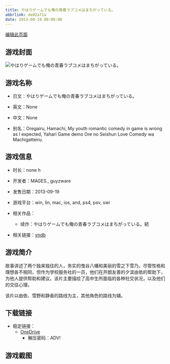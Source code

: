 ```yaml
---
title: やはりゲームでも俺の青春ラブコメはまちがっている。
abbrlink: de02a71a
date: 2013-09-19 00:00:00
---
```

[编辑此页面](https://github.com/ACG-3/ADV3-source/blob/main/source/_posts/games/%E3%82%84%E3%81%AF%E3%82%8A%E3%82%B2%E3%83%BC%E3%83%A0%E3%81%A7%E3%82%82%E4%BF%BA%E3%81%AE%E9%9D%92%E6%98%A5%E3%83%A9%E3%83%96%E3%82%B3%E3%83%A1%E3%81%AF%E3%81%BE%E3%81%A1%E3%81%8C%E3%81%A3%E3%81%A6%E3%81%84%E3%82%8B%E3%80%82.md)

## 游戏封面

![やはりゲームでも俺の青春ラブコメはまちがっている。](https://pan.timero.xyz/d/onedrive/img_lib_001/%E3%82%84%E3%81%AF%E3%82%8A%E3%82%B2%E3%83%BC%E3%83%A0%E3%81%A7%E3%82%82%E4%BF%BA%E3%81%AE%E9%9D%92%E6%98%A5%E3%83%A9%E3%83%96%E3%82%B3%E3%83%A1%E3%81%AF%E3%81%BE%E3%81%A1%E3%81%8C%E3%81%A3%E3%81%A6%E3%81%84%E3%82%8B%E3%80%82_cover.avif)


## 游戏名称

- 日文：やはりゲームでも俺の青春ラブコメはまちがっている。
- 英文：None
- 中文：None

- 别名：Oregairu, Hamachi, My youth romantic comedy in game is wrong as I expected, Yahari Game demo Ore no Seishun Love Comedy wa Machigatteiru.


## 游戏信息

- 时长：none h
- 开发者：MAGES., guyzware
- 发售日期：2013-09-19
- 游戏平台：win, lin, mac, ios, and, ps4, psv, swi
- 相关作品：
   - 续作：やはりゲームでも俺の青春ラブコメはまちがっている。続

- 相关链接：[vndb](https://vndb.org/v12630)


## 游戏简介

故事讲述了两个独来独往的人，务实的曳谷八幡和美丽的雪之下雪乃，尽管性格和理想各不相同，但作为学校服务社的一员，他们在开朗友善的夕滨由依的帮助下，为他人提供帮助和建议。该片主要描绘了高中生所面临的各种社交状况，以及他们的交往心理。

该片以由依、雪野和静香的路线为主，其他角色的路线为辅。


## 下载链接

- 稳定链接：
    - [OneDrive](https://pan.timero.xyz/onedrive/adv_lib_001/%E3%82%84%E3%81%AF%E3%82%8A%E3%82%B2%E3%83%BC%E3%83%A0%E3%81%A7%E3%82%82%E4%BF%BA%E3%81%AE%E9%9D%92%E6%98%A5%E3%83%A9%E3%83%96%E3%82%B3%E3%83%A1%E3%81%AF%E3%81%BE%E3%81%A1%E3%81%8C%E3%81%A3%E3%81%A6%E3%81%84%E3%82%8B%E3%80%82)
        - 解压密码：ADV!



## 游戏截图


